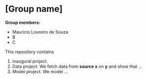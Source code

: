 # \[Group name\]

**Group members:**
- Maurício Loureiro de Souza
- B
- C

This repository contains  
1. Inaugural project. 
2. Data project. We fetch data from **source x** on **y** and show that ...
3. Model project. We model ...

